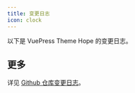 ```yaml
---
title: 变更日志
icon: clock
---
```


以下是 VuePress Theme Hope 的变更日志。

<!-- more -->

<!-- @include: ../../../../packages/theme/CHANGELOG.md#recent-change -->

## 更多

详见 [Github 仓库变更日志](https://github.com/vuepress-theme-hope/vuepress-theme-hope/blob/main/CHANGELOG.md)。
